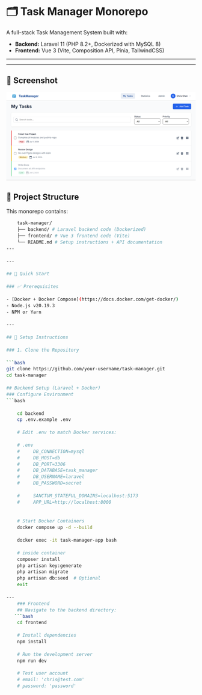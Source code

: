 # 🗂️ Task Manager Monorepo

A full-stack Task Management System built with:

- **Backend:** Laravel 11 (PHP 8.2+, Dockerized with MySQL 8)
- **Frontend:** Vue 3 (Vite, Composition API, Pinia, TailwindCSS)

---

---

## 📸 Screenshot

![Task Manager Screenshot](./frontend/public/screenshot.png)


## 📁 Project Structure

This monorepo contains:

```bash
    task-manager/
    ├── backend/ # Laravel backend code (Dockerized)
    ├── frontend/ # Vue 3 frontend code (Vite)
    └── README.md # Setup instructions + API documentation
---

---

## 🚀 Quick Start

### ✅ Prerequisites

- [Docker + Docker Compose](https://docs.docker.com/get-docker/)
- Node.js v20.19.3
- NPM or Yarn

---

## 🔧 Setup Instructions

### 1. Clone the Repository

```bash
git clone https://github.com/your-username/task-manager.git
cd task-manager

## Backend Setup (Laravel + Docker)
### Configure Environment
```bash

    cd backend
    cp .env.example .env

    # Edit .env to match Docker services:

    # .env
    #     DB_CONNECTION=mysql
    #     DB_HOST=db
    #     DB_PORT=3306
    #     DB_DATABASE=task_manager
    #     DB_USERNAME=laravel
    #     DB_PASSWORD=secret

    #     SANCTUM_STATEFUL_DOMAINS=localhost:5173
    #     APP_URL=http://localhost:8000


    # Start Docker Containers
    docker compose up -d --build

    docker exec -it task-manager-app bash

    # inside container
    composer install
    php artisan key:generate
    php artisan migrate
    php artisan db:seed  # Optional
    exit

---
    ### Frontend
    ## Navigate to the backend directory:
   ```bash
    cd frontend

    # Install dependencies
    npm install

    # Run the development server
    npm run dev

    # Test user account
    # email: 'chris@test.com'
    # password: 'password'
